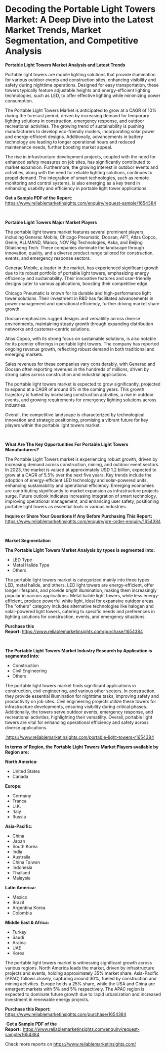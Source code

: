 <p><h1>Decoding the Portable Light Towers Market: A Deep Dive into the Latest Market Trends, Market Segmentation, and Competitive Analysis</h1></p><p><strong>Portable Light Towers Market Analysis and Latest Trends</strong></p>
<p><p>Portable light towers are mobile lighting solutions that provide illumination for various outdoor events and construction sites, enhancing visibility and safety during nighttime operations. Designed for easy transportation, these towers typically feature adjustable heights and energy-efficient lighting technologies, such as LED, to offer effective lighting while minimizing power consumption.</p><p>The Portable Light Towers Market is anticipated to grow at a CAGR of 10% during the forecast period, driven by increasing demand for temporary lighting solutions in construction, emergency response, and outdoor recreational activities. The growing trend of sustainability is pushing manufacturers to develop eco-friendly models, incorporating solar power and energy-efficient designs. Additionally, advancements in battery technology are leading to longer operational hours and reduced maintenance needs, further boosting market appeal.</p><p>The rise in infrastructure development projects, coupled with the need for enhanced safety measures on job sites, has significantly contributed to market expansion. Furthermore, the growing interest in outdoor events and activities, along with the need for reliable lighting solutions, continues to propel demand. The integration of smart technologies, such as remote monitoring and control systems, is also emerging as a key trend in enhancing usability and efficiency in portable light tower applications.</p></p>
<p><strong>Get a Sample PDF of the Report:&nbsp;</strong> <a href="https://www.reliablemarketinsights.com/enquiry/request-sample/1654384?utm_campaign=2248&utm_medium=2&utm_source=Github&utm_content=ia&utm_term=23022025&utm_id=portable-light-towers">https://www.reliablemarketinsights.com/enquiry/request-sample/1654384</a></p>
<p>&nbsp;</p>
<p><strong>Portable Light Towers Major Market Players</strong></p>
<p><p>The portable light towers market features several prominent players, including Generac Mobile, Chicago Pneumatic, Doosan, APT, Atlas Copco, Genie, ALLMAND, Wanco, NOV Rig Technologies, Aska, and Beijing Ditaisheng Tech. These companies dominate the landscape through innovation, quality, and a diverse product range tailored for construction, events, and emergency response sectors.</p><p>Generac Mobile, a leader in the market, has experienced significant growth due to its robust portfolio of portable light towers, emphasizing energy efficiency and sustainability. Their innovative features and user-friendly designs cater to various applications, boosting their competitive edge. </p><p>Chicago Pneumatic is known for its durable and high-performance light tower solutions. Their investment in R&D has facilitated advancements in power management and operational efficiency, further driving market share growth. </p><p>Doosan emphasizes rugged designs and versatility across diverse environments, maintaining steady growth through expanding distribution networks and customer-centric solutions. </p><p>Atlas Copco, with its strong focus on sustainable solutions, is also notable for its premier offerings in portable light towers. The company has reported ongoing revenue growth, reflecting robust demand in both traditional and emerging markets.</p><p>Sales revenues for these companies vary considerably, with Generac and Doosan often reporting revenues in the hundreds of millions, driven by strong sales across construction and industrial applications. </p><p>The portable light towers market is expected to grow significantly, projected to expand at a CAGR of around 6% in the coming years. This growth trajectory is fueled by increasing construction activities, a rise in outdoor events, and growing requirements for emergency lighting solutions across industries.</p><p>Overall, the competitive landscape is characterized by technological innovation and strategic positioning, promising a vibrant future for key players within the portable light towers market.</p></p>
<p>&nbsp;</p>
<p><strong>What Are The Key Opportunities For Portable Light Towers Manufacturers?</strong></p>
<p><p>The Portable Light Towers market is experiencing robust growth, driven by increasing demand across construction, mining, and outdoor event sectors. In 2023, the market is valued at approximately USD 1.2 billion, expected to grow at a CAGR of 5.5% over the next five years. Key trends include the adoption of energy-efficient LED technology and solar-powered units, enhancing sustainability and operational efficiency. Emerging economies are contributing significantly to market expansion as infrastructure projects surge. Future outlook indicates increasing integration of smart technology, improving operational management, and enhancing user safety, positioning portable light towers as essential tools in various industries.</p></p>
<p><strong>Inquire or Share Your Questions If Any Before Purchasing This Report:</strong> <a href="https://www.reliablemarketinsights.com/enquiry/pre-order-enquiry/1654384?utm_campaign=2248&utm_medium=2&utm_source=Github&utm_content=ia&utm_term=23022025&utm_id=portable-light-towers">https://www.reliablemarketinsights.com/enquiry/pre-order-enquiry/1654384</a></p>
<p>&nbsp;</p>
<p><strong>Market Segmentation</strong></p>
<p><strong>The Portable Light Towers Market Analysis by types is segmented into:</strong></p>
<p><ul><li>LED Type</li><li>Metal Halide Type</li><li>Others</li></ul></p>
<p><p>The portable light towers market is categorized mainly into three types: LED, metal halide, and others. LED light towers are energy-efficient, offer longer lifespans, and provide bright illumination, making them increasingly popular in various applications. Metal halide light towers, while less energy-efficient, produce powerful white light, ideal for expansive outdoor areas. The "others" category includes alternative technologies like halogen and solar-powered light towers, catering to specific needs and preferences in lighting solutions for construction, events, and emergency situations.</p></p>
<p><strong>Purchase this Report:&nbsp;</strong><a href="https://www.reliablemarketinsights.com/purchase/1654384?utm_campaign=2248&utm_medium=2&utm_source=Github&utm_content=ia&utm_term=23022025&utm_id=portable-light-towers">https://www.reliablemarketinsights.com/purchase/1654384</a></p>
<p>&nbsp;</p>
<p><strong>The Portable Light Towers Market Industry Research by Application is segmented into:</strong></p>
<p><ul><li>Construction</li><li>Civil Engineering</li><li>Others</li></ul></p>
<p><p>The portable light towers market finds significant applications in construction, civil engineering, and various other sectors. In construction, they provide essential illumination for nighttime tasks, improving safety and productivity on job sites. Civil engineering projects utilize these towers for infrastructure developments, ensuring visibility during critical phases. Additionally, the towers serve outdoor events, emergency response, and recreational activities, highlighting their versatility. Overall, portable light towers are vital for enhancing operational efficiency and safety across diverse applications.</p></p>
<p><a href="https://www.reliablemarketinsights.com/portable-light-towers-r1654384?utm_campaign=2248&utm_medium=2&utm_source=Github&utm_content=ia&utm_term=23022025&utm_id=portable-light-towers">&nbsp;https://www.reliablemarketinsights.com/portable-light-towers-r1654384</a></p>
<p><strong>In terms of Region, the Portable Light Towers Market Players available by Region are:</strong></p>
<p>
    <p> <strong> North America: </strong>
        <ul>
            <li>United States</li>
            <li>Canada</li>
        </ul>
        </p> 
    <p> <strong> Europe: </strong>
        <ul>
            <li>Germany</li>
            <li>France</li>
            <li>U.K.</li>
            <li>Italy</li>
            <li>Russia</li>
        </ul>
        </p> 
    <p> <strong> Asia-Pacific: </strong>
        <ul>
            <li>China</li>
            <li>Japan</li>
            <li>South Korea</li>
            <li>India</li>
            <li>Australia</li>
            <li>China Taiwan</li>
            <li>Indonesia</li>
            <li>Thailand</li>
            <li>Malaysia</li>
        </ul>
        </p> 
    <p> <strong> Latin America: </strong>
        <ul>
            <li>Mexico</li>
            <li>Brazil</li>
            <li>Argentina Korea</li>
            <li>Colombia</li>
        </ul>
        </p> 
    <p> <strong> Middle East & Africa: </strong>
        <ul>
            <li>Turkey</li>
            <li>Saudi</li>
            <li>Arabia</li>
            <li>UAE</li>
            <li>Korea</li>
        </ul>
    </p>
    </p>
<p><p>The portable light towers market is witnessing significant growth across various regions. North America leads the market, driven by infrastructure projects and events, holding approximately 35% market share. Asia-Pacific (APAC) follows closely, capturing around 30%, fueled by construction and mining activities. Europe holds a 25% share, while the USA and China are emergent markets with 5% and 5% respectively. The APAC region is expected to dominate future growth due to rapid urbanization and increased investment in renewable energy projects.</p></p>
<p><strong>Purchase this Report: </strong><a href="https://www.reliablemarketinsights.com/purchase/1654384?utm_campaign=2248&utm_medium=2&utm_source=Github&utm_content=ia&utm_term=23022025&utm_id=portable-light-towers">https://www.reliablemarketinsights.com/purchase/1654384</a></p>
<p>&nbsp;<strong>Get a Sample PDF of the Report:&nbsp;&nbsp;</strong><a href="https://www.reliablemarketinsights.com/enquiry/request-sample/1654384?utm_campaign=2248&utm_medium=2&utm_source=Github&utm_content=ia&utm_term=23022025&utm_id=portable-light-towers">https://www.reliablemarketinsights.com/enquiry/request-sample/1654384</a></p>
<p><strong></strong></p>
<p>Check more reports on <a href="https://www.reliablemarketinsights.com/?utm_campaign=2248&utm_medium=2&utm_source=Github&utm_content=ia&utm_term=23022025&utm_id=portable-light-towers">https://www.reliablemarketinsights.com/</a></p>